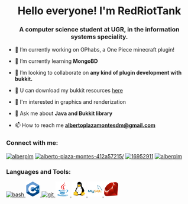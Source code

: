 <h1 align="center">Hello everyone! I'm RedRiotTank</h1>
<h3 align="center">A computer science student at UGR, in the information systems speciality.</h3>

- 🔭 I’m currently working on OPhabs, a One Piece minecraft plugin!

- 🌱 I’m currently learning **MongoBD**

- 👯 I’m looking to collaborate on **any kind of plugin development with bukkit.**

- 🦓 U can download my bukkit resources [here](https://www.spigotmc.org/resources/authors/redriottank.1346208/)

- 👾 I'm interested in graphics and renderization

- 💬 Ask me about **Java and Bukkit library**

- 📫 How to reach me **albertoplazamontesdm@gmail.com**

<h3 align="left">Connect with me:</h3>
<p align="left">
<a href="https://twitter.com/alberplm" target="blank"><img align="center" src="https://raw.githubusercontent.com/rahuldkjain/github-profile-readme-generator/master/src/images/icons/Social/twitter.svg" alt="alberplm" height="30" width="40" /></a>
<a href="https://linkedin.com/in/alberto-plaza-montes-412a57215/" target="blank"><img align="center" src="https://raw.githubusercontent.com/rahuldkjain/github-profile-readme-generator/master/src/images/icons/Social/linked-in-alt.svg" alt="alberto-plaza-montes-412a57215/" height="30" width="40" /></a>
<a href="https://stackoverflow.com/users/16952911" target="blank"><img align="center" src="https://raw.githubusercontent.com/rahuldkjain/github-profile-readme-generator/master/src/images/icons/Social/stack-overflow.svg" alt="16952911" height="30" width="40" /></a>
<a href="https://instagram.com/alberplm" target="blank"><img align="center" src="https://raw.githubusercontent.com/rahuldkjain/github-profile-readme-generator/master/src/images/icons/Social/instagram.svg" alt="alberplm" height="30" width="40" /></a>
</p>

<h3 align="left">Languages and Tools:</h3>
<p align="left"> <a href="https://www.gnu.org/software/bash/" target="_blank" rel="noreferrer"> <img src="https://www.vectorlogo.zone/logos/gnu_bash/gnu_bash-icon.svg" alt="bash" width="40" height="40"/> </a> <a href="https://www.w3schools.com/cpp/" target="_blank" rel="noreferrer"> <img src="https://raw.githubusercontent.com/devicons/devicon/master/icons/cplusplus/cplusplus-original.svg" alt="cplusplus" width="40" height="40"/> </a> <a href="https://git-scm.com/" target="_blank" rel="noreferrer"> <img src="https://www.vectorlogo.zone/logos/git-scm/git-scm-icon.svg" alt="git" width="40" height="40"/> </a> <a href="https://www.java.com" target="_blank" rel="noreferrer"> <img src="https://raw.githubusercontent.com/devicons/devicon/master/icons/java/java-original.svg" alt="java" width="40" height="40"/> </a> <a href="https://www.linux.org/" target="_blank" rel="noreferrer"> <img src="https://raw.githubusercontent.com/devicons/devicon/master/icons/linux/linux-original.svg" alt="linux" width="40" height="40"/> </a> <a href="https://www.mysql.com/" target="_blank" rel="noreferrer"> <img src="https://raw.githubusercontent.com/devicons/devicon/master/icons/mysql/mysql-original-wordmark.svg" alt="mysql" width="40" height="40"/> </a> <a href="https://www.ruby-lang.org/en/" target="_blank" rel="noreferrer"> <img src="https://raw.githubusercontent.com/devicons/devicon/master/icons/ruby/ruby-original.svg" alt="ruby" width="40" height="40"/> </a> </p>

